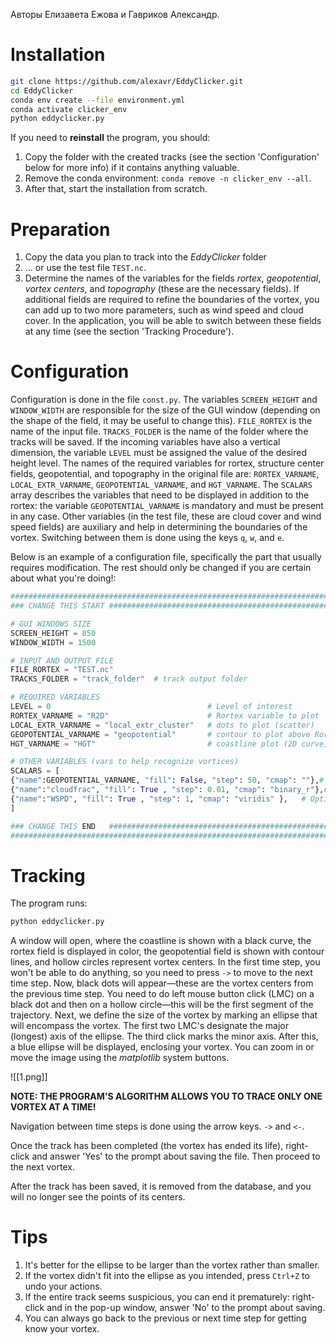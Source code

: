 Авторы Елизавета Ежова и Гавриков Александр.
# Installation

```bash
git clone https://github.com/alexavr/EddyClicker.git
cd EddyClicker
conda env create --file environment.yml
conda activate clicker_env
python eddyclicker.py
```

If you need to **reinstall** the program, you should:

1. Copy the folder with the created tracks (see the section 'Configuration' below for more info) if it contains anything valuable.
2. Remove the conda environment: `conda remove -n clicker_env --all`.
3. After that, start the installation from scratch.
# Preparation 

1. Copy the data you plan to track into the *EddyClicker* folder
2. ... or use the test file `TEST.nc`.
3. Determine the names of the variables for the fields *rortex*, *geopotential*, *vortex centers*, and *topography* (these are the necessary fields). If additional fields are required to refine the boundaries of the vortex, you can add up to two more parameters, such as wind speed and cloud cover. In the application, you will be able to switch between these fields at any time (see the section 'Tracking Procedure').

# Configuration
Configuration is done in the file `const.py`. The variables `SCREEN_HEIGHT` and `WINDOW_WIDTH` are responsible for the size of the GUI window (depending on the shape of the field, it may be useful to change this). `FILE_RORTEX` is the name of the input file. `TRACKS_FOLDER` is the name of the folder where the tracks will be saved. If the incoming variables have also a vertical dimension, the variable `LEVEL` must be assigned the value of the desired height level. The names of the required variables for rortex, structure center fields, geopotential, and topography in the original file are: `RORTEX_VARNAME`, `LOCAL_EXTR_VARNAME`, `GEOPOTENTIAL_VARNAME`, and `HGT_VARNAME`. The `SCALARS` array describes the variables that need to be displayed in addition to the rortex: the variable `GEOPOTENTIAL_VARNAME` is mandatory and must be present in any case. Other variables (in the test file, these are cloud cover and wind speed fields) are auxiliary and help in determining the boundaries of the vortex. Switching between them is done using the keys `q`, `w`, and `e`. 

Below is an example of a configuration file, specifically the part that usually requires modification. The rest should only be changed if you are certain about what you're doing!:
```python
###############################################################################
### CHANGE THIS START #########################################################

# GUI WINDOWS SIZE
SCREEN_HEIGHT = 850
WINDOW_WIDTH = 1500

# INPUT AND OUTPUT FILE 
FILE_RORTEX = "TEST.nc"  
TRACKS_FOLDER = "track_folder"  # track output folder

# REQUIRED VARIABLES
LEVEL = 0  									# Level of interest
RORTEX_VARNAME = "R2D" 						# Rortex variable to plot
LOCAL_EXTR_VARNAME = "local_extr_cluster"  	# dots to plot (scatter)
GEOPOTENTIAL_VARNAME = "geopotential"  		# contour to plot above Rortex field
HGT_VARNAME = "HGT" 						# coastline plot (2D curve)

# OTHER VARIABLES (vars to help recognize vortices)
SCALARS = [
{"name":GEOPOTENTIAL_VARNAME, "fill": False, "step": 50, "cmap": ""},# REQUIRED, Key Q
{"name":"cloudfrac", "fill": True , "step": 0.01, "cmap": "binary_r"},# Optional, Key W
{"name":"WSPD", "fill": True , "step": 1, "cmap": "viridis" },   # Optional, Key E
]

### CHANGE THIS END   #########################################################
###############################################################################
```
# Tracking

The program runs:
```bash
python eddyclicker.py
```
A window will open, where the coastline is shown with a black curve, the rortex field is displayed in color, the geopotential field is shown with contour lines, and hollow circles represent vortex centers. In the first time step, you won't be able to do anything, so you need to press `->` to move to the next time step. Now, black dots will appear—these are the vortex centers from the previous time step. You need to do  left mouse button click (LMC) on a black dot and then on a hollow circle—this will be the first segment of the trajectory. Next, we define the size of the vortex by marking an ellipse that will encompass the vortex. The first two LMC's  designate the major (longest) axis of the ellipse. The third click marks the minor axis. After this, a blue ellipse will be displayed, enclosing your vortex. You can zoom in or move the image using the *matplotlib* system buttons.

![[1.png]]

**NOTE: THE PROGRAM'S ALGORITHM ALLOWS YOU TO TRACE ONLY ONE VORTEX AT A TIME!**

Navigation between time steps is done using the arrow keys. `->` and `<-`.

Once the track has been completed (the vortex has ended its life), right-click and answer 'Yes' to the prompt about saving the file. Then proceed to the next vortex.

After the track has been saved, it is removed from the database, and you will no longer see the points of its centers.


# Tips

1. It's better for the ellipse to be larger than the vortex rather than smaller.
2. If the vortex didn't fit into the ellipse as you intended, press `Ctrl+Z` to undo your actions.
3. If the entire track seems suspicious, you can end it prematurely: right-click and in the pop-up window, answer 'No' to the prompt about saving.
4. You can always go back to the previous or next time step for getting know your vortex.
